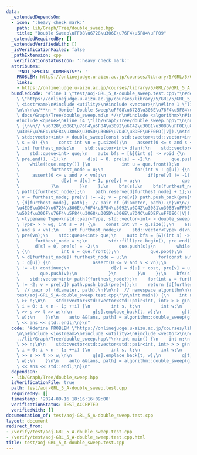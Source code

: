 ```yaml
---
data:
  _extendedDependsOn:
  - icon: ':heavy_check_mark:'
    path: lib/Graph/Tree/double_sweep.hpp
    title: "Double Sweep\uFF08\u6728\u306E\u76F4\u5F84\uFF09"
  _extendedRequiredBy: []
  _extendedVerifiedWith: []
  _isVerificationFailed: false
  _pathExtension: cpp
  _verificationStatusIcon: ':heavy_check_mark:'
  attributes:
    '*NOT_SPECIAL_COMMENTS*': ''
    PROBLEM: https://onlinejudge.u-aizu.ac.jp/courses/library/5/GRL/5/GRL_5_A
    links:
    - https://onlinejudge.u-aizu.ac.jp/courses/library/5/GRL/5/GRL_5_A
  bundledCode: "#line 1 \"test/aoj-GRL_5_A-double_sweep.test.cpp\"\n#define PROBLEM\
    \ \"https://onlinejudge.u-aizu.ac.jp/courses/library/5/GRL/5/GRL_5_A\"\n\n#include\
    \ <iostream>\n#include <utility>\n#include <vector>\n\n#line 1 \"lib/Graph/Tree/double_sweep.hpp\"\
    \n\n\n\n/**\n * @brief Double Sweep\uFF08\u6728\u306E\u76F4\u5F84\uFF09\n * @docs\
    \ docs/Graph/Tree/double_sweep.md\n */\n\n#include <algorithm>\n#include <cassert>\n\
    #include <queue>\n#line 14 \"lib/Graph/Tree/double_sweep.hpp\"\n\nnamespace algorithm\
    \ {\n\n// \u6728\u306E\u76F4\u5F84\u3092\u6C42\u3081\u308B\uFF0E\u8FD4\u308A\u5024\
    \u306F\u76F4\u5F84\u3068\u305D\u306E\u7D4C\u8DEF\uFF0EO(|V|).\nstd::pair<int,\
    \ std::vector<int> > double_sweep(const std::vector<std::vector<int> > &g, int\
    \ s = 0) {\n    const int vn = g.size();\n    assert(0 <= s and s < vn);\n   \
    \ int furthest_node;\n    std::vector<int> d(vn);\n    std::vector<int> pre(vn);\n\
    \    std::queue<int> que;\n    auto bfs = [&](int s) -> void {\n        std::fill(pre.begin(),\
    \ pre.end(), -1);\n        d[s] = 0, pre[s] = -2;\n        que.push(s);\n    \
    \    while(!que.empty()) {\n            int u = que.front();\n            que.pop();\n\
    \            furthest_node = u;\n            for(int v : g[u]) {\n           \
    \     assert(0 <= v and v < vn);\n                if(pre[v] != -1) continue;\n\
    \                d[v] = d[u] + 1, pre[v] = u;\n                que.push(v);\n\
    \            }\n        }\n    };\n    bfs(s);\n    bfs(furthest_node);\n    std::vector<int>\
    \ path({furthest_node});\n    path.reserve(d[furthest_node] + 1);\n    for(int\
    \ v = furthest_node; pre[v] != -2; v = pre[v]) path.push_back(pre[v]);\n    return\
    \ {d[furthest_node], path};  // pair of (diameter, path).\n}\n\n// \u91CD\u307F\
    \u4ED8\u304D\u6728\u306E\u76F4\u5F84\u3092\u6C42\u3081\u308B\uFF0E\u8FD4\u308A\
    \u5024\u306F\u76F4\u5F84\u3068\u305D\u306E\u7D4C\u8DEF\uFF0EO(|V|).\ntemplate\
    \ <typename Type>\nstd::pair<Type, std::vector<int> > double_sweep(const std::vector<std::vector<std::pair<int,\
    \ Type> > > &g, int s = 0) {\n    const int vn = g.size();\n    assert(0 <= s\
    \ and s < vn);\n    int furthest_node;\n    std::vector<Type> d(vn);\n    std::vector<int>\
    \ pre(vn);\n    std::queue<int> que;\n    auto bfs = [&](int s) -> void {\n  \
    \      furthest_node = s;\n        std::fill(pre.begin(), pre.end(), -1);\n  \
    \      d[s] = 0, pre[s] = -2;\n        que.push(s);\n        while(!que.empty())\
    \ {\n            int u = que.front();\n            que.pop();\n            if(d[u]\
    \ > d[furthest_node]) furthest_node = u;\n            for(const auto &[v, cost]\
    \ : g[u]) {\n                assert(0 <= v and v < vn);\n                if(pre[v]\
    \ != -1) continue;\n                d[v] = d[u] + cost, pre[v] = u;\n        \
    \        que.push(v);\n            }\n        }\n    };\n    bfs(s);\n    bfs(furthest_node);\n\
    \    std::vector<int> path({furthest_node});\n    for(int v = furthest_node; pre[v]\
    \ != -2; v = pre[v]) path.push_back(pre[v]);\n    return {d[furthest_node], path};\
    \  // pair of (diameter, path).\n}\n\n}  // namespace algorithm\n\n\n#line 8 \"\
    test/aoj-GRL_5_A-double_sweep.test.cpp\"\n\nint main() {\n    int n;\n    std::cin\
    \ >> n;\n\n    std::vector<std::vector<std::pair<int, int> > > g(n);\n    for(int\
    \ i = 0; i < n - 1; ++i) {\n        int s, t;\n        int w;\n        std::cin\
    \ >> s >> t >> w;\n\n        g[s].emplace_back(t, w);\n        g[t].emplace_back(s,\
    \ w);\n    }\n\n    auto &&[ans, path] = algorithm::double_sweep(g);\n    std::cout\
    \ << ans << std::endl;\n}\n"
  code: "#define PROBLEM \"https://onlinejudge.u-aizu.ac.jp/courses/library/5/GRL/5/GRL_5_A\"\
    \n\n#include <iostream>\n#include <utility>\n#include <vector>\n\n#include \"\
    ../lib/Graph/Tree/double_sweep.hpp\"\n\nint main() {\n    int n;\n    std::cin\
    \ >> n;\n\n    std::vector<std::vector<std::pair<int, int> > > g(n);\n    for(int\
    \ i = 0; i < n - 1; ++i) {\n        int s, t;\n        int w;\n        std::cin\
    \ >> s >> t >> w;\n\n        g[s].emplace_back(t, w);\n        g[t].emplace_back(s,\
    \ w);\n    }\n\n    auto &&[ans, path] = algorithm::double_sweep(g);\n    std::cout\
    \ << ans << std::endl;\n}\n"
  dependsOn:
  - lib/Graph/Tree/double_sweep.hpp
  isVerificationFile: true
  path: test/aoj-GRL_5_A-double_sweep.test.cpp
  requiredBy: []
  timestamp: '2024-09-16 18:16:16+09:00'
  verificationStatus: TEST_ACCEPTED
  verifiedWith: []
documentation_of: test/aoj-GRL_5_A-double_sweep.test.cpp
layout: document
redirect_from:
- /verify/test/aoj-GRL_5_A-double_sweep.test.cpp
- /verify/test/aoj-GRL_5_A-double_sweep.test.cpp.html
title: test/aoj-GRL_5_A-double_sweep.test.cpp
---
```

